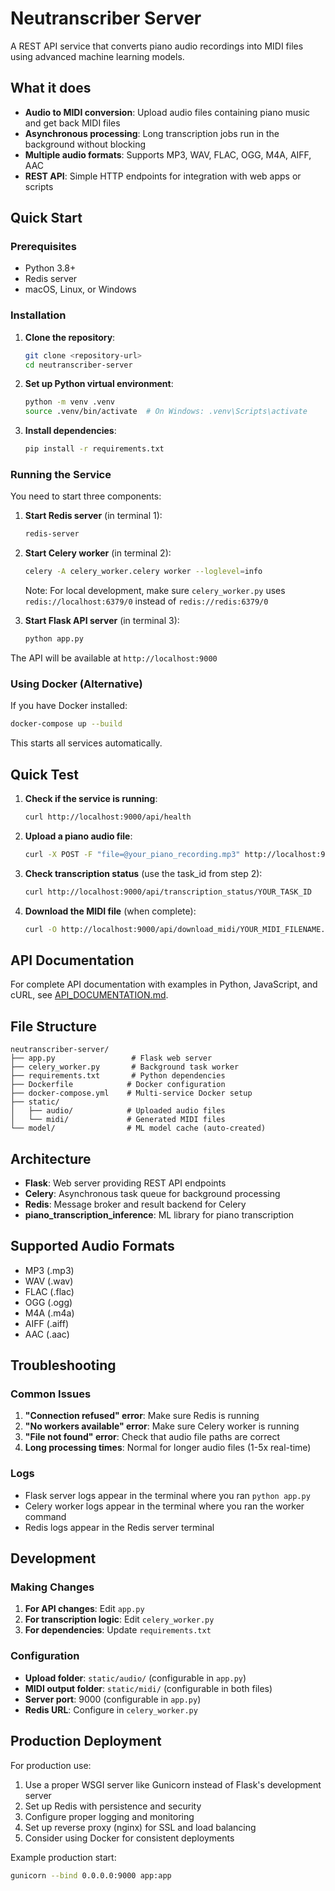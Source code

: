 # Neutranscriber Server

A REST API service that converts piano audio recordings into MIDI files using advanced machine learning models.

## What it does

- **Audio to MIDI conversion**: Upload audio files containing piano music and get back MIDI files
- **Asynchronous processing**: Long transcription jobs run in the background without blocking
- **Multiple audio formats**: Supports MP3, WAV, FLAC, OGG, M4A, AIFF, AAC
- **REST API**: Simple HTTP endpoints for integration with web apps or scripts

## Quick Start

### Prerequisites

- Python 3.8+
- Redis server
- macOS, Linux, or Windows

### Installation

1. **Clone the repository**:
   ```bash
   git clone <repository-url>
   cd neutranscriber-server
   ```

2. **Set up Python virtual environment**:
   ```bash
   python -m venv .venv
   source .venv/bin/activate  # On Windows: .venv\Scripts\activate
   ```

3. **Install dependencies**:
   ```bash
   pip install -r requirements.txt
   ```

### Running the Service

You need to start three components:

1. **Start Redis server** (in terminal 1):
   ```bash
   redis-server
   ```

2. **Start Celery worker** (in terminal 2):
   ```bash
   celery -A celery_worker.celery worker --loglevel=info
   ```
   
   Note: For local development, make sure `celery_worker.py` uses `redis://localhost:6379/0` instead of `redis://redis:6379/0`

3. **Start Flask API server** (in terminal 3):
   ```bash
   python app.py
   ```

The API will be available at `http://localhost:9000`

### Using Docker (Alternative)

If you have Docker installed:

```bash
docker-compose up --build
```

This starts all services automatically.

## Quick Test

1. **Check if the service is running**:
   ```bash
   curl http://localhost:9000/api/health
   ```

2. **Upload a piano audio file**:
   ```bash
   curl -X POST -F "file=@your_piano_recording.mp3" http://localhost:9000/api/transcribe
   ```

3. **Check transcription status** (use the task_id from step 2):
   ```bash
   curl http://localhost:9000/api/transcription_status/YOUR_TASK_ID
   ```

4. **Download the MIDI file** (when complete):
   ```bash
   curl -O http://localhost:9000/api/download_midi/YOUR_MIDI_FILENAME.mid
   ```

## API Documentation

For complete API documentation with examples in Python, JavaScript, and cURL, see [API_DOCUMENTATION.md](API_DOCUMENTATION.md).

## File Structure

```
neutranscriber-server/
├── app.py                 # Flask web server
├── celery_worker.py       # Background task worker
├── requirements.txt       # Python dependencies
├── Dockerfile            # Docker configuration
├── docker-compose.yml    # Multi-service Docker setup
├── static/
│   ├── audio/            # Uploaded audio files
│   └── midi/             # Generated MIDI files
└── model/                # ML model cache (auto-created)
```

## Architecture

- **Flask**: Web server providing REST API endpoints
- **Celery**: Asynchronous task queue for background processing
- **Redis**: Message broker and result backend for Celery
- **piano_transcription_inference**: ML library for piano transcription

## Supported Audio Formats

- MP3 (.mp3)
- WAV (.wav) 
- FLAC (.flac)
- OGG (.ogg)
- M4A (.m4a)
- AIFF (.aiff)
- AAC (.aac)

## Troubleshooting

### Common Issues

1. **"Connection refused" error**: Make sure Redis is running
2. **"No workers available" error**: Make sure Celery worker is running
3. **"File not found" error**: Check that audio file paths are correct
4. **Long processing times**: Normal for longer audio files (1-5x real-time)

### Logs

- Flask server logs appear in the terminal where you ran `python app.py`
- Celery worker logs appear in the terminal where you ran the worker command
- Redis logs appear in the Redis server terminal

## Development

### Making Changes

1. **For API changes**: Edit `app.py`
2. **For transcription logic**: Edit `celery_worker.py`
3. **For dependencies**: Update `requirements.txt`

### Configuration

- **Upload folder**: `static/audio/` (configurable in `app.py`)
- **MIDI output folder**: `static/midi/` (configurable in both files)
- **Server port**: 9000 (configurable in `app.py`)
- **Redis URL**: Configure in `celery_worker.py`

## Production Deployment

For production use:

1. Use a proper WSGI server like Gunicorn instead of Flask's development server
2. Set up Redis with persistence and security
3. Configure proper logging and monitoring
4. Set up reverse proxy (nginx) for SSL and load balancing
5. Consider using Docker for consistent deployments

Example production start:
```bash
gunicorn --bind 0.0.0.0:9000 app:app
```